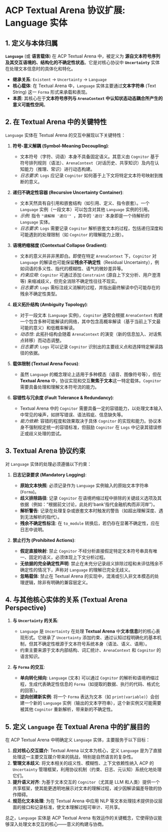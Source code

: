 # ACP Textual Arena 协议扩展: Language 实体

## 1. 定义与本体归属

**`Language`** (或 **语言载体**) 在 ACP Textual Arena 中，被定义为 **源自文本符号序列及其交互语境的、结构化的不确定性状态**。它是对核心协议中 **`Uncertainty`** 实体在处理文本信息时的具体化和特化。

*   **继承关系**: `Existent` -> `Uncertainty` -> `Language`
*   **核心载体**: 在 Textual Arena 中，`Language` 实体主要通过**文本字符串** (Text String) 这一 `Forma` 形式来承载和表现。
*   **本质**: 其核心在于**文本符号序列与 `ArenaContext` 中认知状态动态耦合所产生的意义可能性空间**。

## 2. 在 Textual Arena 中的关键特性

`Language` 实体在 Textual Arena 的交互中展现以下关键特性：

1.  **符号-意义解耦 (Symbol-Meaning Decoupling)**:
    *   文本符号（字符、词语）本身不具备固定语义。其意义由 `Cognitor` 基于符号排列规则（语法）、`ArenaContext`（对话历史、共享知识）及内在认知能力（推理、常识）进行动态构建。
    *   *日志要求*: `Logs` 应记录 `Cognitor` 如何基于上下文将特定文本符号映射到推断的意义。

2.  **递归不确定性容器 (Recursive Uncertainty Container)**:
    *   文本天然具有自引用和嵌套结构（如引用、定义、指令嵌套）。一个 `Language` 实例（一段文本）可以包含对其他 `Language` 实例的引用。
    *   *示例*: 指令 `"请解释 '递归'" `，其中的 `'递归'` 本身即是一个待解析的 `Language` 实体。
    *   *日志要求*: `Logs` 需要记录 `Cognitor` 解析嵌套文本的过程，包括递归深度和可能遇到的处理限制（如 `Cognitor` 的理解能力上限）。

3.  **语境坍缩梯度 (Contextual Collapse Gradient)**:
    *   文本的意义并非非黑即白。即使在特定 `ArenaContext` 下，`Cognitor` 对 `Language` 的解读也可能保留**残余不确定性**（Residual Uncertainty），例如词语的多义性、指代的模糊性、语气的微妙差异等。
    *   *约束应用*: `Cognitor` 可通过添加 `Constraint` (源自上下文分析、用户澄清等) 来缩减歧义，但完全消除不确定性往往不现实。
    *   *日志要求*: `Logs` 需标注歧义消解的过程，并指出最终解读中仍可能存在的残余不确定性类型。

4.  **歧义拓扑结构 (Ambiguity Topology)**:
    *   对于一段文本 (`Language` 实例)，`Cognitor` 通常会根据 `ArenaContext` 构建一个包含多种可能解读的网络，其中包含高概率解读（基于当前上下文最可能的意义）和低概率解读。
    *   *动态性*: 此拓扑结构会随着 `ArenaContext` 的演变（新的信息加入、对话焦点转移）而动态调整。
    *   *日志要求*: `Logs` 可以记录 `Cognitor` 识别出的主要歧义点和选择特定解读路径的依据。

5.  **载体限制 (Textual Arena Focus)**:
    *   虽然 `Language` 的概念理论上适用于多种模态（语音、图像符号等），但在 **Textual Arena** 中，协议实现和交互**聚焦于文本**这一特定载体。`Cognitor` 需要具备处理和理解文本符号流的能力。

6.  **容错性与冗余度 (Fault Tolerance & Redundancy)**:
    *   Textual Arena 中的 `Cognitor` 需要具备一定的容错能力，以处理文本输入中常见的噪声，如拼写错误、语法瑕疵、信息缺失等。
    *   *能力依赖*: 容错的程度和效果取决于具体 `Cognitor` 的实现和能力。协议本身不强制规定统一的容错标准，但鼓励 `Cognitor` 在 `Logs` 中记录其错误修正或歧义处理的尝试。

## 3. Textual Arena 协议约束

对 `Language` 实体的处理必须遵循以下约束：

1.  **日志记录要求 (Mandatory Logging)**:
    *   **原始文本快照**: 必须记录作为 `Language` 实例输入的原始文本字符串 (`Forma`)。
    *   **歧义排除路径**: 记录 `Cognitor` 在语境坍缩过程中排除的关键歧义选项及其依据（例如：“根据前文讨论，此处的'bank'指代金融机构而非河岸”）。
    *   **解析警告**: 记录在处理复杂或嵌套文本时触发的警告（如超出理解深度、遇到无法解析的指代）。
    *   **残余不确定性标注**: 在 `to_module` 转换后，若仍存在显著不确定性，应在日志中说明。

2.  **禁止行为 (Prohibited Actions)**:
    *   **假定直接映射**: 禁止 `Cognitor` 不经分析直接假定特定文本符号串具有唯一、固定的语义，必须体现上下文分析过程。
    *   **无依据的完全确定性声明**: 禁止在未充分记录歧义排除过程和未评估残余不确定性的情况下，声称对 `Language` 的理解已完全无歧义。
    *   **忽略载体**: 禁止在 Textual Arena 的实现中，混淆或引入非文本模态的处理逻辑，除非有明确的兼容层定义。

## 4. 与其他核心实体的关系 (Textual Arena Perspective)

1.  **与 `Uncertainty` 的关系**:
    *   `Language` 是 `Uncertainty` 在处理 **Textual Arena** 中**文本信息**时的核心表现形式。它继承了 `Uncertainty` 添加约束、通过认知过程明确化的基本机制，但其不确定性根源于文本符号系统本身（语法、语义、语用）。
    *   约束主要来源于文本内部结构、词汇统计、`ArenaContext` 和 `Cognitor` 的语言知识。

2.  **与 `Forma` 的交互**:
    *   **单向转化倾向**: `Language` (文本) 可以通过 `Cognitor` 的解析和语境坍缩过程，生成代表确定性信息的 `Forma`（如提取的数据、执行的代码、格式化的回答）。
    *   **逆向创建新实例**: 将一个 `Forma` 表达为文本（如 `print(variable)`）会创建一个新的 `Language` 实例（输出的文本字符串），这个新实例又可能需要被其他 `Cognitor` 重新解析，带来新的不确定性。

## 5. 定义 `Language` 在 Textual Arena 中的扩展目的

在 ACP Textual Arena 中明确定义 `Language` 实体，主要服务于以下目标：

1.  **应对核心交互媒介**: Textual Arena 以文本为核心，定义 `Language` 是为了直接处理这一主要交互媒介带来的挑战，特别是自然语言的复杂性。
2.  **管理文本歧义**: 将文本相关的歧义性、模糊性、上下文依赖性纳入 ACP 的 `Uncertainty` 管理框架，利用协议机制（约束、日志、元认知）系统化地处理它们。
3.  **提升语义对齐**: 为基于文本交互的 `Cognitor`（尤其是 LLM 和人类）提供一个共享框架，使其能更透明地展示对文本的理解过程，减少因解读偏差导致的协作障碍。
4.  **规范化文本处理**: 为在 Textual Arena 中应用 NLP 等文本处理技术提供协议层面的接口和记录标准，使文本理解过程可审计、可共享。

总之，`Language` 实体是 ACP Textual Arena 有效运作的关键概念，它使得协议能够深入处理文本交互的核心——意义的构建与协商。
